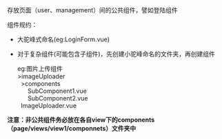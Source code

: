 存放页面（user、management）间的公共组件，譬如登陆组件

组件规约：

* 大驼峰式命名(eg:LoginForm.vue)
* 对于复杂组件(可能包含子组件)，先创建小驼峰命名的文件夹，再创建组件
  
  eg:图片上传组件   
  &gt;imageUploader  
  &nbsp;&nbsp;&gt;components  
  &nbsp;&nbsp;&nbsp;&nbsp;&nbsp;&nbsp;SubComponent1.vue  
  &nbsp;&nbsp;&nbsp;&nbsp;&nbsp;&nbsp;SubComponent2.vue  
  &nbsp;&nbsp;ImageUploader.vue  
  
**注意：非公共组件务必放在各自view下的components（page/views/view1/componnets）文件夹中**